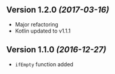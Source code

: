 Version 1.2.0 *(2017-03-16)*
----------------------------

* Major refactoring
* Kotlin updated to v1.1.1

Version 1.1.0 *(2016-12-27)*
----------------------------

* `ifEmpty` function added